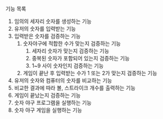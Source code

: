 기능 목록 
1. 임의의 세자리 숫자를 생성하는 기능
2. 유저의 숫자를 입력받는 기능
3. 입력받은 숫자를 검증하는 기능
   1. 숫자야구에 적합한 수가 맞는지 검증하는 기능
      1. 세자리 숫자가 맞는지 검증하는 기능
      2. 중복된 숫자가 포함되어 있는지 검증하는 기능
      3. 1~9 사이 숫자인지 검증하는 기능
   2. 게임이 끝난 후 입력받는 수가 1 또는 2가 맞는지 검증하는 기능
5. 유저의 숫자와 컴퓨터의 숫자를 비교하는 기능
6. 비교한 결과에 따라 볼, 스트라이크 개수를 출력하는 기능
7. 게임이 끝났는지 검증하는 기능
8. 숫자 야구 프로그램을 실행하는 기능
9. 숫자 야구 게임을 실행하는 기능